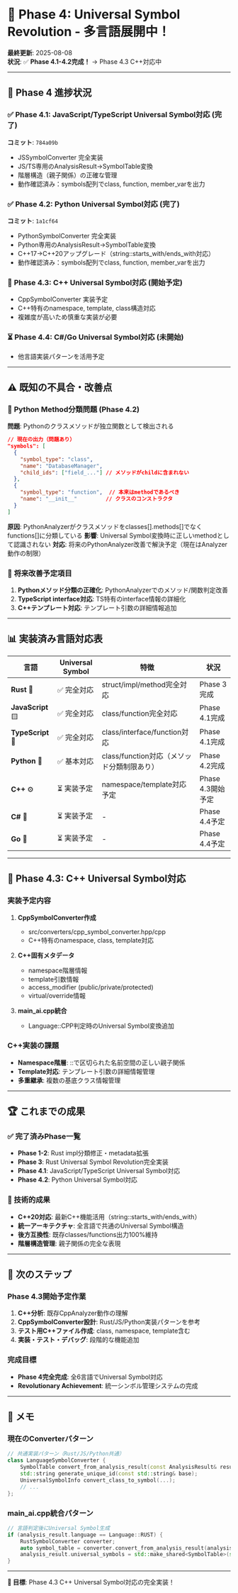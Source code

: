 # 🚀 Phase 4: Universal Symbol Revolution - 多言語展開中！

**最終更新**: 2025-08-08  
**状況**: ✅ **Phase 4.1-4.2完成！** → Phase 4.3 C++対応中

---

## 🎉 Phase 4 進捗状況

### ✅ **Phase 4.1: JavaScript/TypeScript Universal Symbol対応** (完了)
**コミット**: `784a09b`
- JSSymbolConverter 完全実装
- JS/TS専用のAnalysisResult→SymbolTable変換
- 階層構造（親子関係）の正確な管理
- 動作確認済み：symbols配列でclass, function, member_varを出力

### ✅ **Phase 4.2: Python Universal Symbol対応** (完了)  
**コミット**: `1a1cf64`
- PythonSymbolConverter 完全実装
- Python専用のAnalysisResult→SymbolTable変換
- C++17→C++20アップグレード（string::starts_with/ends_with対応）
- 動作確認済み：symbols配列でclass, function, member_varを出力

### 🔄 **Phase 4.3: C++ Universal Symbol対応** (開始予定)
- CppSymbolConverter 実装予定
- C++特有のnamespace, template, class構造対応
- 複雑度が高いため慎重な実装が必要

### ⏳ **Phase 4.4: C#/Go Universal Symbol対応** (未開始)
- 他言語実装パターンを活用予定

---

## ⚠️ **既知の不具合・改善点**

### 🐛 **Python Method分類問題** (Phase 4.2)
**問題**: Pythonのクラスメソッドが独立関数として検出される
```json
// 現在の出力（問題あり）
"symbols": [
  {
    "symbol_type": "class",
    "name": "DatabaseManager",
    "child_ids": ["field_..."] // メソッドがchildに含まれない
  },
  {
    "symbol_type": "function",  // 本来はmethodであるべき
    "name": "__init__"         // クラスのコンストラクタ
  }
]
```

**原因**: PythonAnalyzerがクラスメソッドをclasses[].methods[]でなくfunctions[]に分類している
**影響**: Universal Symbol変換時に正しいmethodとして認識されない
**対応**: 将来のPythonAnalyzer改善で解決予定（現在はAnalyzer動作の制限）

### 📝 **将来改善予定項目**
1. **Pythonメソッド分類の正確化**: PythonAnalyzerでのメソッド/関数判定改善
2. **TypeScript interface対応**: TS特有のinterface情報の詳細化
3. **C++テンプレート対応**: テンプレート引数の詳細情報追加

---

## 📊 **実装済み言語対応表**

| 言語 | Universal Symbol | 特徴 | 状況 |
|------|------------------|------|------|
| **Rust** 🦀 | ✅ 完全対応 | struct/impl/method完全対応 | Phase 3完成 |
| **JavaScript** 🟨 | ✅ 完全対応 | class/function完全対応 | Phase 4.1完成 |
| **TypeScript** 🔷 | ✅ 完全対応 | class/interface/function対応 | Phase 4.1完成 |
| **Python** 🐍 | ✅ 基本対応 | class/function対応（メソッド分類制限あり） | Phase 4.2完成 |
| **C++** ⚙️ | ⏳ 実装予定 | namespace/template対応予定 | Phase 4.3開始予定 |
| **C#** 🎯 | ⏳ 実装予定 | - | Phase 4.4予定 |
| **Go** 🐹 | ⏳ 実装予定 | - | Phase 4.4予定 |

---

## 🎯 **Phase 4.3: C++ Universal Symbol対応**

### **実装予定内容**
1. **CppSymbolConverter作成**
   - src/converters/cpp_symbol_converter.hpp/cpp
   - C++特有のnamespace, class, template対応

2. **C++固有メタデータ**
   - namespace階層情報
   - template引数情報  
   - access_modifier (public/private/protected)
   - virtual/override情報

3. **main_ai.cpp統合**
   - Language::CPP判定時のUniversal Symbol変換追加

### **C++実装の課題**
- **Namespace階層**: ::で区切られた名前空間の正しい親子関係
- **Template対応**: テンプレート引数の詳細情報管理
- **多重継承**: 複数の基底クラス情報管理

---

## 🏆 **これまでの成果**

### **✅ 完了済みPhase一覧**
- **Phase 1-2**: Rust impl分類修正・metadata拡張
- **Phase 3**: Rust Universal Symbol Revolution完全実装
- **Phase 4.1**: JavaScript/TypeScript Universal Symbol対応
- **Phase 4.2**: Python Universal Symbol対応

### **🎊 技術的成果**
- **C++20対応**: 最新C++機能活用（string::starts_with/ends_with）
- **統一アーキテクチャ**: 全言語で共通のUniversal Symbol構造
- **後方互換性**: 既存classes/functions出力100%維持
- **階層構造管理**: 親子関係の完全な表現

---

## 🚀 **次のステップ**

### **Phase 4.3開始予定作業**
1. **C++分析**: 既存CppAnalyzer動作の理解
2. **CppSymbolConverter設計**: Rust/JS/Python実装パターンを参考
3. **テスト用C++ファイル作成**: class, namespace, template含む
4. **実装・テスト・デバッグ**: 段階的な機能追加

### **完成目標**
- **Phase 4完全完成**: 全6言語でUniversal Symbol対応
- **Revolutionary Achievement**: 統一シンボル管理システムの完成

---

## 📝 **メモ**

### **現在のConverterパターン**
```cpp
// 共通実装パターン（Rust/JS/Python共通）
class LanguageSymbolConverter {
    SymbolTable convert_from_analysis_result(const AnalysisResult& result);
    std::string generate_unique_id(const std::string& base);
    UniversalSymbolInfo convert_class_to_symbol(...);
    // ...
};
```

### **main_ai.cpp統合パターン**  
```cpp
// 言語判定後にUniversal Symbol生成
if (analysis_result.language == Language::RUST) {
    RustSymbolConverter converter;
    auto symbol_table = converter.convert_from_analysis_result(analysis_result);
    analysis_result.universal_symbols = std::make_shared<SymbolTable>(std::move(symbol_table));
}
```

---

**🎯 目標**: Phase 4.3 C++ Universal Symbol対応の完全実装！